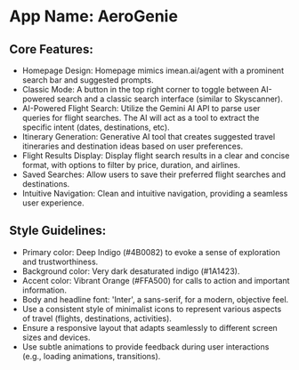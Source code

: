 # **App Name**: AeroGenie

## Core Features:

- Homepage Design: Homepage mimics imean.ai/agent with a prominent search bar and suggested prompts.
- Classic Mode: A button in the top right corner to toggle between AI-powered search and a classic search interface (similar to Skyscanner).
- AI-Powered Flight Search: Utilize the Gemini AI API to parse user queries for flight searches.  The AI will act as a tool to extract the specific intent (dates, destinations, etc).
- Itinerary Generation: Generative AI tool that creates suggested travel itineraries and destination ideas based on user preferences.
- Flight Results Display: Display flight search results in a clear and concise format, with options to filter by price, duration, and airlines.
- Saved Searches: Allow users to save their preferred flight searches and destinations.
- Intuitive Navigation: Clean and intuitive navigation, providing a seamless user experience.

## Style Guidelines:

- Primary color: Deep Indigo (#4B0082) to evoke a sense of exploration and trustworthiness.
- Background color: Very dark desaturated indigo (#1A1423).
- Accent color: Vibrant Orange (#FFA500) for calls to action and important information.
- Body and headline font: 'Inter', a sans-serif, for a modern, objective feel.
- Use a consistent style of minimalist icons to represent various aspects of travel (flights, destinations, activities).
- Ensure a responsive layout that adapts seamlessly to different screen sizes and devices.
- Use subtle animations to provide feedback during user interactions (e.g., loading animations, transitions).